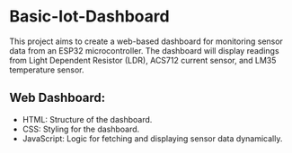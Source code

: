 # Basic-Iot-Dashboard
This project aims to create a web-based dashboard for monitoring sensor data from an ESP32 microcontroller. The dashboard will display readings from Light Dependent Resistor (LDR), ACS712 current sensor, and LM35 temperature sensor.

## Web Dashboard:
- HTML: Structure of the dashboard.
- CSS: Styling for the dashboard.
- JavaScript: Logic for fetching and displaying sensor data dynamically.
